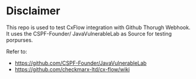 
# Disclaimer

This repo is used to test CxFlow integration with Github Thorugh Webhook.
It uses the CSPF-Founder/ JavaVulnerableLab as Source for testing porpurses.


Refer to:  
- https://github.com/CSPF-Founder/JavaVulnerableLab
- https://github.com/checkmarx-ltd/cx-flow/wiki 

